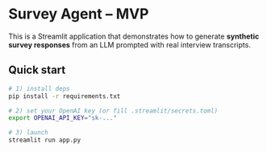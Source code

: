 # Survey Agent – MVP

This is a Streamlit application that demonstrates how to generate **synthetic survey responses** from an LLM prompted with real interview transcripts.

## Quick start

```bash
# 1) install deps
pip install -r requirements.txt

# 2) set your OpenAI key (or fill .streamlit/secrets.toml)
export OPENAI_API_KEY="sk-..."

# 3) launch
streamlit run app.py
